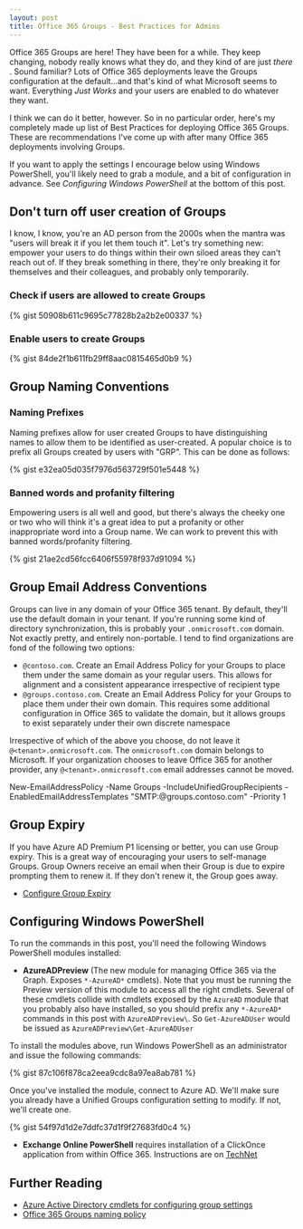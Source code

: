 ```yaml
---
layout: post
title: Office 365 Groups - Best Practices for Admins
---
```


Office 365 Groups are here! They have been for a while. They keep changing, nobody really knows what they do, and they kind of are just *there* . Sound familiar? Lots of Office 365 deployments leave the Groups configuration at the default...and that's kind of what Microsoft seems to want. Everything *Just Works* and your users are enabled to do whatever they want.

I think we can do it better, however. So in no particular order, here's my completely made up list of Best Practices for deploying Office 365 Groups. These are recommendations I've come up with after many Office 365 deployments involving Groups.

If you want to apply the settings I encourage below using Windows PowerShell, you'll likely need to grab a module, and a bit of configuration in advance. See *Configuring Windows PowerShell* at the bottom of this post.

## Don't turn off user creation of Groups

I know, I know, you're an AD person from the 2000s when the mantra was "users will break it if you let them touch it". Let's try something new: empower your users to do things within their own siloed areas they can't reach out of. If they break something in there, they're only breaking it for themselves and their colleagues, and probably only temporarily.

### Check if users are allowed to create Groups

{% gist 50908b611c9695c77828b2a2b2e00337 %}

### Enable users to create Groups

{% gist 84de2f1b611fb29ff8aac0815465d0b9 %}

## Group Naming Conventions

### Naming Prefixes

Naming prefixes allow for user created Groups to have distinguishing names to allow them to be identified as user-created. A popular choice is to prefix all Groups created by users with "GRP". This can be done as follows:

{% gist e32ea05d035f7976d563729f501e5448 %}

### Banned words and profanity filtering

Empowering users is all well and good, but there's always the cheeky one or two who will think it's a great idea to put a profanity or other inappropriate word into a Group name. We can work to prevent this with banned words/profanity filtering.

{% gist 21ae2cd56fcc6406f55978f937d91094 %}

## Group Email Address Conventions

Groups can live in any domain of your Office 365 tenant. By default, they'll use the default domain in your tenant. If you're running some kind of directory synchronization, this is probably your `.onmicrosoft.com` domain. Not exactly pretty, and entirely non-portable. I tend to find organizations are fond of the following two options:

* `@contoso.com`. Create an Email Address Policy for your Groups to place them under the same domain as your regular users. This allows for alignment and a consistent appearance irrespective of recipient type
* `@groups.contoso.com`. Create an Email Address Policy for your Groups to place them under their own domain. This requires some additional configuration in Office 365 to validate the domain, but it allows groups to exist separately under their own discrete namespace

Irrespective of which of the above you choose, do not leave it `@<tenant>.onmicrosoft.com`. The `onmicrosoft.com` domain belongs to Microsoft. If your organization chooses to leave Office 365 for another provider, any `@<tenant>.onmicrosoft.com` email addresses cannot be moved.

  New-EmailAddressPolicy -Name Groups -IncludeUnifiedGroupRecipients -EnabledEmailAddressTemplates "SMTP:@groups.contoso.com" -Priority 1

## Group Expiry

If you have Azure AD Premium P1 licensing or better, you can use Group expiry. This is a great way of encouraging your users to self-manage Groups. Group Owners receive an email when their Group is due to expire prompting them to renew it. If they don't renew it, the Group goes away.

* [Configure Group Expiry](https://docs.microsoft.com/en-us/azure/active-directory/active-directory-groups-lifecycle-azure-portal)

## Configuring Windows PowerShell

To run the commands in this post, you'll need the following Windows PowerShell modules installed:

* **AzureADPreview** (The new module for managing Office 365 via the Graph. Exposes `*-AzureAD*` cmdlets). Note that you must be running the Preview version of this module to access all the right cmdlets. Several of these cmdlets collide with cmdlets exposed by the `AzureAD` module that you probably also have installed, so you should prefix any `*-AzureAD*` commands in this post with `AzureADPreview\`. So `Get-AzureADUser` would be issued as `AzureADPreview\Get-AzureADUser`

To install the modules above, run Windows PowerShell as an administrator and issue the following commands:

{% gist 87c106f878ca2eea9cdc8a97ea8ab781 %}

Once you've installed the module, connect to Azure AD. We'll make sure you already have a Unified Groups configuration setting to modify. If not, we'll create one.

{% gist 54f97d1d2e7ddfc37d1f9f27683fd0c4 %}

* **Exchange Online PowerShell** requires installation of a ClickOnce application from within Office 365. Instructions are on [TechNet](https://technet.microsoft.com/en-us/library/mt775114(v=exchg.160).aspx)

## Further Reading

* [Azure Active Directory cmdlets for configuring group settings](https://docs.microsoft.com/en-gb/azure/active-directory/active-directory-accessmanagement-groups-settings-cmdlets)
* [Office 365 Groups naming policy](https://support.office.com/en-us/article/office-365-groups-naming-policy-6ceca4d3-cad1-4532-9f0f-d469dfbbb552)